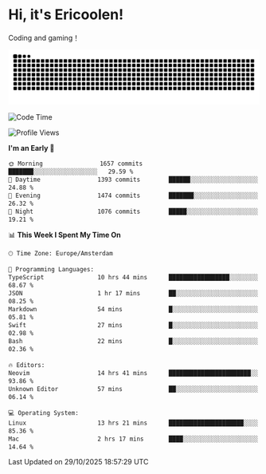# Hi, it's Ericoolen!
Coding and gaming！

<picture>
  <source media="(prefers-color-scheme: dark)" srcset="https://raw.githubusercontent.com/Eric-Song-Nop/Eric-Song-Nop/output/github-contribution-grid-snake-dark.svg">
  <source media="(prefers-color-scheme: light)" srcset="https://raw.githubusercontent.com/Eric-Song-Nop/Eric-Song-Nop/output/github-contribution-grid-snake.svg">
  <img alt="github contribution grid snake animation" src="https://raw.githubusercontent.com/Eric-Song-Nop/Eric-Song-Nop/output/github-contribution-grid-snake.svg">
</picture>

<!--START_SECTION:waka-->
![Code Time](http://img.shields.io/badge/Code%20Time-1%2C984%20hrs%2034%20mins-blue)

![Profile Views](http://img.shields.io/badge/Profile%20Views-4-blue)

**I'm an Early 🐤** 

```text
🌞 Morning                1657 commits        ███████░░░░░░░░░░░░░░░░░░   29.59 % 
🌆 Daytime                1393 commits        ██████░░░░░░░░░░░░░░░░░░░   24.88 % 
🌃 Evening                1474 commits        ███████░░░░░░░░░░░░░░░░░░   26.32 % 
🌙 Night                  1076 commits        █████░░░░░░░░░░░░░░░░░░░░   19.21 % 
```


📊 **This Week I Spent My Time On** 

```text
🕑︎ Time Zone: Europe/Amsterdam

💬 Programming Languages: 
TypeScript               10 hrs 44 mins      █████████████████░░░░░░░░   68.67 % 
JSON                     1 hr 17 mins        ██░░░░░░░░░░░░░░░░░░░░░░░   08.25 % 
Markdown                 54 mins             █░░░░░░░░░░░░░░░░░░░░░░░░   05.81 % 
Swift                    27 mins             █░░░░░░░░░░░░░░░░░░░░░░░░   02.98 % 
Bash                     22 mins             █░░░░░░░░░░░░░░░░░░░░░░░░   02.36 % 

🔥 Editors: 
Neovim                   14 hrs 41 mins      ███████████████████████░░   93.86 % 
Unknown Editor           57 mins             ██░░░░░░░░░░░░░░░░░░░░░░░   06.14 % 

💻 Operating System: 
Linux                    13 hrs 21 mins      █████████████████████░░░░   85.36 % 
Mac                      2 hrs 17 mins       ████░░░░░░░░░░░░░░░░░░░░░   14.64 % 
```


 Last Updated on 29/10/2025 18:57:29 UTC
<!--END_SECTION:waka-->
